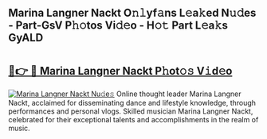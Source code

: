 ## Marina Langner Nackt O𝚗𝚕yf𝚊ns L𝚎a𝚔ed N𝚞𝚍es - Part-GsV P𝚑𝚘tos Vi𝚍𝚎o - H𝚘𝚝 Part L𝚎a𝚔s GyALD

# <h2><a href="http://kf848w.oniu.top/?m=Marina+Langner+Nackt">🔗👉 🔴 Marina Langner Nackt P𝚑ot𝚘𝚜 V𝚒d𝚎o</a></h2>

[![Marina Langner Nackt Nu𝚍e𝚜](https://i.imgur.com/0qMVB7G.gif)](http://kf848w.oniu.top/?m=Marina+Langner+Nackt)
Online thought leader Marina Langner Nackt, acclaimed for disseminating dance and lifestyle knowledge, through performances and personal vlogs. Skilled musician Marina Langner Nackt, celebrated for their exceptional talents and accomplishments in the realm of music.  
